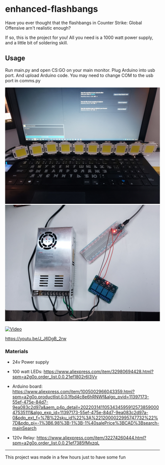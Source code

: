 # enhanced-flashbangs 

Have you ever thought that the flashbangs in Counter Strike: Global Offensive arn't realistic enough?

If so, this is the project for you! All you need is a 1000 watt power supply, and a little bit of soldering skill. 

## Usage

Run main.py and open CS:GO on your main monitor. 
Plug Arduino into usb port. And upload Arduino code. You may need to change COM to the usb port in comms.py

![LEDs](./MEDIA/LEDs.jpg)
![Electronics](./MEDIA/Electronics.jpg)

[![Video](https://img.youtube.com/vi/J_J6DgB_2rw/0.jpg)](https://youtu.be/J_J6DgB_2rw)

https://youtu.be/J_J6DgB_2rw

### Materials

- 24v Power supply

- 100 watt LEDs: https://www.aliexpress.com/item/32980694428.html?spm=a2g0o.order_list.0.0.21ef1802r6l3Vy

- Arduino board: https://www.aliexpress.com/item/1005002966043359.html?spm=a2g0o.productlist.0.0.1fbd4c8e6hRNWf&algo_pvid=11397173-55ef-475e-84d7-9ea083c2d97a&aem_p4p_detail=202203141105343459591257385900047535111&algo_exp_id=11397173-55ef-475e-84d7-9ea083c2d97a-0&pdp_ext_f=%7B%22sku_id%22%3A%2212000022995747732%22%7D&pdp_pi=-1%3B6.98%3B-1%3B-1%40salePrice%3BCAD%3Bsearch-mainSearch

- 120v Relay: https://www.aliexpress.com/item/32274260444.html?spm=a2g0o.order_list.0.0.21ef7385fMxzqL

----

This project was made in a few hours just to have some fun
